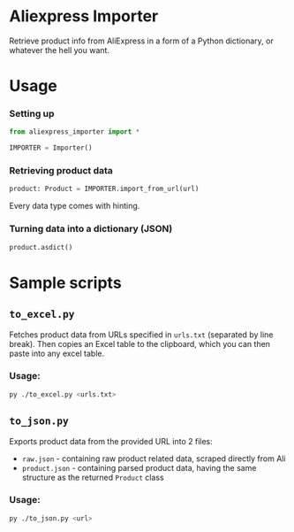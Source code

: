 # Aliexpress Importer
Retrieve product info from AliExpress in a form of a Python dictionary, or whatever the hell you want.


# Usage
### Setting up
```py
from aliexpress_importer import *

IMPORTER = Importer()
```

### Retrieving product data
```py
product: Product = IMPORTER.import_from_url(url)
```
Every data type comes with hinting.

### Turning data into a dictionary (JSON)
```py
product.asdict()
```


# Sample scripts
## `to_excel.py`
Fetches product data from URLs specified in `urls.txt` (separated by line break). Then copies an Excel table to the clipboard, which you can then paste into any excel table.

### Usage:
```bash
py ./to_excel.py <urls.txt>
```

## `to_json.py`
Exports product data from the provided URL into 2 files:
- `raw.json` - containing raw product related data, scraped directly from Ali
- `product.json` - containing parsed product data, having the same structure as the returned `Product` class

### Usage: 
```bash
py ./to_json.py <url>
```

